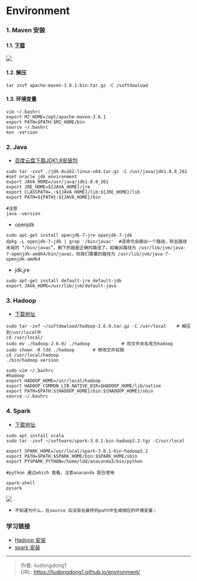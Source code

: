 # Environment


### 1. Maven 安装

#### 1.1. [下载](http://maven.apache.org/download.cgi)
![](https://img-blog.csdnimg.cn/2019052215085881.png?x-oss-process=image/watermark,type_ZmFuZ3poZW5naGVpdGk,shadow_10,text_aHR0cHM6Ly9ibG9nLmNzZG4ubmV0L3FxXzM0ODQ1Mzk0,size_16,color_FFFFFF,t_70)

#### 1.2. 解压

```shell
tar zxvf apache-maven-3.6.1-bin.tar.gz -C /softdowload
```

#### 1.3. 环境变量

```shell
vim ~/.bashrc
export M2_HOME=/opt/apache-maven-3.6.1
export PATH=$PATH:$M2_HOME/bin
source ~/.bashrc
mvn -version
```

### 2. Java

- [百度云盘下载JDK1.8安装包](https://pan.baidu.com/s/1mUR3M2U_lbdBzyV_p85eSA)

```shell
sudo tar -zxvf ./jdk-8u162-linux-x64.tar.gz -C /usr/java/jdk1.8.0_261
#set oracle jdk environment
export JAVA_HOME=/usr/java/jdk1.8.0_261
export JRE_HOME=${JAVA_HOME}/jre
export CLASSPATH=.:${JAVA_HOME}/lib:${JRE_HOME}/lib
export PATH=${PATH}:${JAVA_HOME}/bin

#注意
java -version
```

- openjdk

```shell
sudo apt-get install openjdk-7-jre openjdk-7-jdk
dpkg -L openjdk-7-jdk | grep '/bin/javac'  #该命令会输出一个路径，除去路径末尾的 “/bin/javac”，剩下的就是正确的路径了。如输出路径为 /usr/lib/jvm/java-7-openjdk-amd64/bin/javac，则我们需要的路径为 /usr/lib/jvm/java-7-openjdk-amd64

```

- jdk,jre

```shell
sudo apt-get install default-jre default-jdk
export JAVA_HOME=/usr/lib/jvm/default-java
```

### 3. Hadoop

- [下载地址](http://mirrors.cnnic.cn/apache/hadoop/common/)

```shell
sudo tar -zxf ~/softdowload/hadoop-2.6.0.tar.gz -C /usr/local    # 解压到/usr/local中
cd /usr/local/
sudo mv ./hadoop-2.6.0/ ./hadoop            # 将文件夹名改为hadoop
sudo chown -R ldd ./hadoop       # 修改文件权限
cd /usr/local/hadoop
./bin/hadoop version
```

```shell
sudo vim ~/.bashrc
#hadoop
export HADOOP_HOME=/usr/local/hadoop
export HADOOP_COMMON_LIB_NATIVE_DIR=$HADOOP_HOME/lib/native
export PATH=$PATH:${HADOOP_HOME}/bin:${HADOOP_HOME}/sbin
source ~/.bashrc
```

### 4. Spark

- [下载地址](https://downloads.apache.org/spark/spark-3.0.1/)

```shell
sudo apt install scala
sudo tar -zxvf ~/software/spark-3.0.1-bin-hadoop3.2.tgz -C/usr/local

export SPARK_HOME=/usr/local/spark-3.0.1-bin-hadoop3.2
export PATH=$PATH:$SPARK_HOME/bin:$SPARK_HOME/sbin
export PYSPARK_PYTHON=/home/ldd/anaconda3/bin/python

#python 通过which 查看，注意anaconda 配合使用

spark-shell
pysark

```

![](https://lddpicture.oss-cn-beijing.aliyuncs.com/picture/image-20201205234240178.png)

- `不知道为什么，在source 后没有在最终的path中生成相应的环境变量；`

### 学习链接

- [Hadoop 安装](http://dblab.xmu.edu.cn/blog/install-hadoop/)
- [spark 安装](https://phoenixnap.com/kb/install-spark-on-ubuntu)



---

> 作者: liudongdong1  
> URL: https://liudongdong1.github.io/environment/  

